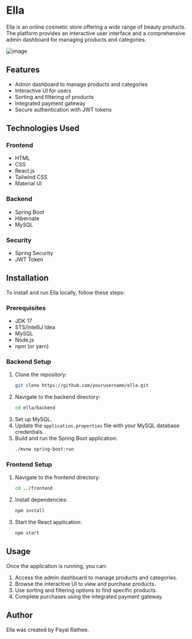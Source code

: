 # Ella

Ella is an online cosmetic store offering a wide range of beauty products. The platform provides an interactive user interface and a comprehensive admin dashboard for managing products and categories.

![image](https://github.com/payalrathee/ella/assets/68552642/fcf78d9a-27ff-4bf6-9165-51dd933eaf15)

## Features

- Admin dashboard to manage products and categories
- Interactive UI for users
- Sorting and filtering of products
- Integrated payment gateway
- Secure authentication with JWT tokens

## Technologies Used

### Frontend
- HTML
- CSS
- React.js
- Tailwind CSS
- Material UI

### Backend
- Spring Boot
- Hibernate
- MySQL

### Security
- Spring Security
- JWT Token

## Installation

To install and run Ella locally, follow these steps:

### Prerequisites
- JDK 17
- STS/IntelliJ Idea
- MySQL
- Node.js
- npm (or yarn)

### Backend Setup

1. Clone the repository:
    ```bash
    git clone https://github.com/yourusername/ella.git
    ```
2. Navigate to the backend directory:
    ```bash
    cd ella/backend
    ```
3. Set up MySQL.
4. Update the `application.properties` file with your MySQL database credentials.
5. Build and run the Spring Boot application:
    ```bash
    ./mvnw spring-boot:run
    ```

### Frontend Setup

1. Navigate to the frontend directory:
    ```bash
    cd ../frontend
    ```
2. Install dependencies:
    ```bash
    npm install
    ```
3. Start the React application:
    ```bash
    npm start
    ```

## Usage

Once the application is running, you can:

1. Access the admin dashboard to manage products and categories.
2. Browse the interactive UI to view and purchase products.
3. Use sorting and filtering options to find specific products.
4. Complete purchases using the integrated payment gateway.

## Author

Ella was created by Payal Rathee.
